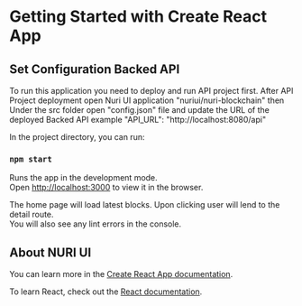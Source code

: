 # Getting Started with Create React App

## Set Configuration Backed API

To run this application you need to deploy and run API project first.
After API Project deployment open Nuri UI application "nuriui/nuri-blockchain" then Under the src folder open "config.json" file and update the URL of the deployed Backed API
example "API_URL": "http://localhost:8080/api"

In the project directory, you can run:

### `npm start`

Runs the app in the development mode.\
Open [http://localhost:3000](http://localhost:3000) to view it in the browser.

The home page will load latest blocks. Upon clicking user will lend to the detail route.\
You will also see any lint errors in the console.

## About NURI UI

You can learn more in the [Create React App documentation](https://facebook.github.io/create-react-app/docs/getting-started).

To learn React, check out the [React documentation](https://reactjs.org/).

